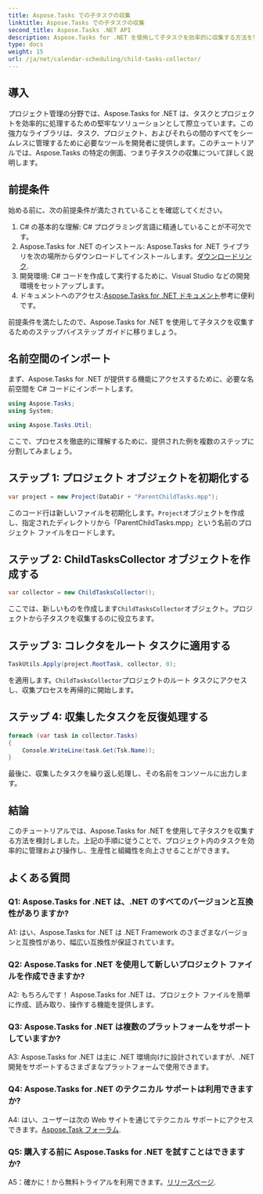 ```yaml
---
title: Aspose.Tasks での子タスクの収集
linktitle: Aspose.Tasks での子タスクの収集
second_title: Aspose.Tasks .NET API
description: Aspose.Tasks for .NET を使用して子タスクを効率的に収集する方法を学びます。 .NET アプリケーションのプロジェクト管理を改善します。
type: docs
weight: 15
url: /ja/net/calendar-scheduling/child-tasks-collector/
---
```

## 導入

プロジェクト管理の分野では、Aspose.Tasks for .NET は、タスクとプロジェクトを効率的に処理するための堅牢なソリューションとして際立っています。この強力なライブラリは、タスク、プロジェクト、およびそれらの間のすべてをシームレスに管理するために必要なツールを開発者に提供します。このチュートリアルでは、Aspose.Tasks の特定の側面、つまり子タスクの収集について詳しく説明します。

## 前提条件

始める前に、次の前提条件が満たされていることを確認してください。

1. C# の基本的な理解: C# プログラミング言語に精通していることが不可欠です。
2.  Aspose.Tasks for .NET のインストール: Aspose.Tasks for .NET ライブラリを次の場所からダウンロードしてインストールします。[ダウンロードリンク](https://releases.aspose.com/tasks/net/).
3. 開発環境: C# コードを作成して実行するために、Visual Studio などの開発環境をセットアップします。
4. ドキュメントへのアクセス:[Aspose.Tasks for .NET ドキュメント](https://reference.aspose.com/tasks/net/)参考に便利です。

前提条件を満たしたので、Aspose.Tasks for .NET を使用して子タスクを収集するためのステップバイステップ ガイドに移りましょう。

## 名前空間のインポート

まず、Aspose.Tasks for .NET が提供する機能にアクセスするために、必要な名前空間を C# コードにインポートします。

```csharp
using Aspose.Tasks;
using System;

using Aspose.Tasks.Util;

```

ここで、プロセスを徹底的に理解するために、提供された例を複数のステップに分割してみましょう。

## ステップ 1: プロジェクト オブジェクトを初期化する

```csharp
var project = new Project(DataDir + "ParentChildTasks.mpp");
```

このコード行は新しいファイルを初期化します。`Project`オブジェクトを作成し、指定されたディレクトリから「ParentChildTasks.mpp」という名前のプロジェクト ファイルをロードします。

## ステップ 2: ChildTasksCollector オブジェクトを作成する

```csharp
var collector = new ChildTasksCollector();
```

ここでは、新しいものを作成します`ChildTasksCollector`オブジェクト。プロジェクトから子タスクを収集するのに役立ちます。

## ステップ 3: コレクタをルート タスクに適用する

```csharp
TaskUtils.Apply(project.RootTask, collector, 0);
```

を適用します。`ChildTasksCollector`プロジェクトのルート タスクにアクセスし、収集プロセスを再帰的に開始します。

## ステップ 4: 収集したタスクを反復処理する

```csharp
foreach (var task in collector.Tasks)
{
    Console.WriteLine(task.Get(Tsk.Name));
}
```

最後に、収集したタスクを繰り返し処理し、その名前をコンソールに出力します。

## 結論

このチュートリアルでは、Aspose.Tasks for .NET を使用して子タスクを収集する方法を検討しました。上記の手順に従うことで、プロジェクト内のタスクを効率的に管理および操作し、生産性と組織性を向上させることができます。

## よくある質問

### Q1: Aspose.Tasks for .NET は、.NET のすべてのバージョンと互換性がありますか?

A1: はい、Aspose.Tasks for .NET は .NET Framework のさまざまなバージョンと互換性があり、幅広い互換性が保証されています。

### Q2: Aspose.Tasks for .NET を使用して新しいプロジェクト ファイルを作成できますか?

A2: もちろんです！ Aspose.Tasks for .NET は、プロジェクト ファイルを簡単に作成、読み取り、操作する機能を提供します。

### Q3: Aspose.Tasks for .NET は複数のプラットフォームをサポートしていますか?

A3: Aspose.Tasks for .NET は主に .NET 環境向けに設計されていますが、.NET 開発をサポートするさまざまなプラットフォームで使用できます。

### Q4: Aspose.Tasks for .NET のテクニカル サポートは利用できますか?

A4: はい、ユーザーは次の Web サイトを通じてテクニカル サポートにアクセスできます。[Aspose.Task フォーラム](https://forum.aspose.com/c/tasks/15).

### Q5: 購入する前に Aspose.Tasks for .NET を試すことはできますか?

 A5：確かに！から無料トライアルを利用できます。[リリースページ](https://releases.aspose.com/).